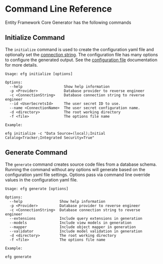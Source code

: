 # Command Line Reference

Entity Framework Core Generator has the following commands

## Initialize Command

The `initialize` command is used to create the configuration yaml file and optionally set the [connection string](connectionString.md). The configuration file has many options to configure the generated output.  See the [configuration file](configuration.md) documentation for more details.

```Shell
Usage: efg initialize [options]

Options:
  --help                   Show help information
  -p <Provider>            Database provider to reverse engineer
  -c <ConnectionString>    Database connection string to reverse engineer
  --id <UserSecretsId>     The user secret ID to use.
  --name <ConnectionName>  The user secret configuration name.
  -d <directory>           The root working directory
  -f <file>                The options file name

Example:

efg initialize -c "Data Source=(local);Initial Catalog=Tracker;Integrated Security=True"
```

## Generate Command

The `generate` command creates source code files from a database schema.  Running the command without any options will generate based on the configuration yaml file settings. Options pass via command line override values in the configuration yaml file.

```Shell
Usage: efg generate [options]

Options:
  --help                 Show help information
  -p <Provider>          Database provider to reverse engineer
  -c <ConnectionString>  Database connection string to reverse engineer
  --extensions           Include query extensions in generation
  --models               Include view models in generation
  --mapper               Include object mapper in generation
  --validator            Include model validation in generation
  -d <directory>         The root working directory
  -f <file>              The options file name

Example:

efg generate
```
